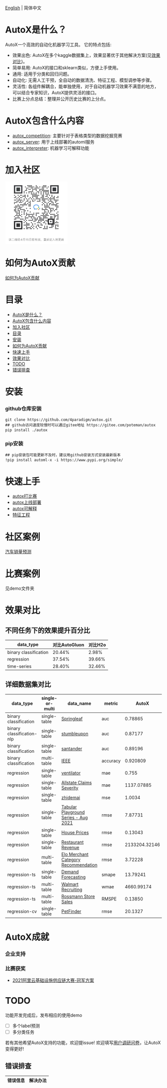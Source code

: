 [English](./README_EN.md) | 简体中文

# AutoX是什么？
AutoX一个高效的自动化机器学习工具。
它的特点包括:
- 效果出色: AutoX在多个kaggle数据集上，效果显著优于其他解决方案(见[效果对比](#效果对比))。
- 简单易用: AutoX的接口和sklearn类似，方便上手使用。
- 通用: 适用于分类和回归问题。
- 自动化: 无需人工干预，全自动的数据清洗、特征工程、模型调参等步骤。
- 灵活性: 各组件解耦合，能单独使用，对于自动机器学习效果不满意的地方，可以结合专家知识，AutoX提供灵活的接口。
- 比赛上分点总结：整理并公开历史比赛的上分点。

# AutoX包含什么内容
- [autox_competition](autox/autox_competition/README.md): 主要针对于表格类型的数据挖掘竞赛
- [autox_server](autox/autox_server/README.md): 用于上线部署的automl服务
- [autox_interpreter](autox/autox_interpreter/README.md): 机器学习可解释功能

# 加入社区
<img src="./img/qr_code_0415_2.png" width = "200" height = "200" alt="AutoX社区" align=center />

# 如何为AutoX贡献
[如何为AutoX贡献](./how_to_contribute.md)

# 目录
<!-- TOC -->

- [AutoX是什么？](#AutoX是什么？)
- [AutoX包含什么内容](#AutoX包含什么内容)
- [加入社区](#加入社区)
- [目录](#目录)
- [安装](#安装)
- [如何为AutoX贡献](#如何为AutoX贡献)
- [快速上手](#快速上手)
- [效果对比](#效果对比)
- [TODO](#TODO)
- [错误排查](#错误排查)

<!-- /TOC -->
# 安装

### github仓库安装
```
git clone https://github.com/4paradigm/autox.git
## github访问速度较慢时可以通过gitee地址 https://gitee.com/poteman/autox
pip install ./autox
```

### pip安装
```
## pip安装包可能更新不及时，建议用github安装方式安装最新版本
!pip install automl-x -i https://www.pypi.org/simple/
```

# 快速上手
- [autox打比赛](autox/autox_competition/README.md)
- [autox上线部署](autox/autox_server/README.md)
- [autox可解释](autox/autox_interpreter/README.md)
- [特征工程](autox/autox_competition/feature_engineer/README.md)

# 社区案例
[汽车销量预测](./demo/汽车销量预测/README.md)

# 比赛案例
见demo文件夹

# 效果对比
## 不同任务下的效果提升百分比
|data_type | 对比AutoGluon | 对比H2o |
|----- | ------------- | ----------- |
|binary classification | 20.44% | 2.98% |
|regression | 37.54% | 39.66% |
|time-series | 28.40% | 32.46% |

## 详细数据集对比
|data_type | single-or-multi | data_name | metric | AutoX | AutoGluon | H2o |
|----- | ------------- | ----------- |---------------- |---------------- | ----------------|----------------|
|binary classification | single-table | [Springleaf](https://www.kaggle.com/c/springleaf-marketing-response/)  | auc | 0.78865 | 0.61141 | 0.78186 |
|binary classification-nlp | single-table |[stumbleupon](https://www.kaggle.com/c/stumbleupon/)  | auc | 0.87177 | 0.81025 | 0.79039 |
|binary classification | single-table |[santander](https://www.kaggle.com/c/santander-customer-transaction-prediction/)  | auc | 0.89196 | 0.64643 | 0.88775 |
|binary classification | multi-table |[IEEE](https://www.kaggle.com/c/ieee-fraud-detection/)  | accuracy | 0.920809 | 0.724925 | 0.907818 |
|regression | single-table |[ventilator](https://www.kaggle.com/c/ventilator-pressure-prediction/)  | mae | 0.755 | 8.434 | 4.221 |
|regression | single-table |[Allstate Claims Severity](https://www.kaggle.com/c/allstate-claims-severity)| mae | 1137.07885 | 1173.35917 | 1163.12014 |
|regression | single-table |[zhidemai](https://www.automl.ai/competitions/19)   | mse | 1.0034 | 1.9466 | 1.1927|
|regression | single-table |[Tabular Playground Series - Aug 2021](https://www.kaggle.com/c/tabular-playground-series-aug-2021) | rmse | 7.87731 | 10.3944 | 7.8895|
|regression | single-table |[House Prices](https://www.kaggle.com/c/house-prices-advanced-regression-techniques/)  | rmse | 0.13043 | 0.13104 | 0.13161 |
|regression | single-table |[Restaurant Revenue](https://www.kaggle.com/c/restaurant-revenue-prediction/)| rmse | 2133204.32146 | 31913829.59876 | 28958013.69639 |
|regression | multi-table  |[Elo Merchant Category Recommendation](https://www.kaggle.com/c/elo-merchant-category-recommendation/)| rmse | 3.72228 | 3.80801 | 22.88899 |
|regression-ts | single-table  |[Demand Forecasting](https://www.kaggle.com/c/demand-forecasting-kernels-only/)| smape | 13.79241 | 25.39182 | 18.89678 |
|regression-ts | multi-table  |[Walmart Recruiting](https://www.kaggle.com/c/walmart-recruiting-store-sales-forecasting/)| wmae | 4660.99174 | 5024.16179 | 5128.31622 |
|regression-ts | multi-table  |[Rossmann Store Sales](https://www.kaggle.com/c/rossmann-store-sales/)| RMSPE | 0.13850 | 0.20453 | 0.35757 |
|regression-cv | single-table |[PetFinder](https://www.kaggle.com/competitions/petfinder-pawpularity-score/overview/)  | rmse | 20.1327 | 23.1732 | 21.0586 |

# AutoX成就
### 企业支持

### 比赛获奖
- [2021阿里云基础设施供应链大赛-冠军方案](https://tianchi.aliyun.com/forum/postDetail?postId=344505)


# TODO
功能开发完成后，发布相应的使用demo
- [ ] 多个label预测
- [ ] 多分类任务

若有其他希望AutoX支持的功能，欢迎提issue!
欢迎填写[用户调研问卷](https://www.wjx.cn/vj/YOwSFHN.aspx)，让AutoX变得更好!

## 错误排查
|错误信息|解决办法|
|------|------|

